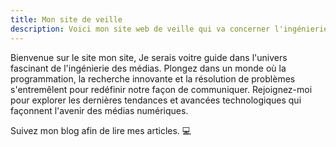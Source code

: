 ```yaml
---
title: Mon site de veille 
description: Voici mon site web de veille qui va concerner l'ingénierie des médias
---
```


Bienvenue sur le site mon site, 
Je serais voitre guide dans l'univers fascinant de l'ingénierie des médias. Plongez dans un monde où la programmation, la recherche innovante et la résolution de problèmes s'entremêlent pour redéfinir notre façon de communiquer.
Rejoignez-moi pour explorer les dernières tendances et avancées technologiques qui façonnent l'avenir des médias numériques.

Suivez mon blog afin de lire mes articles. 💻
